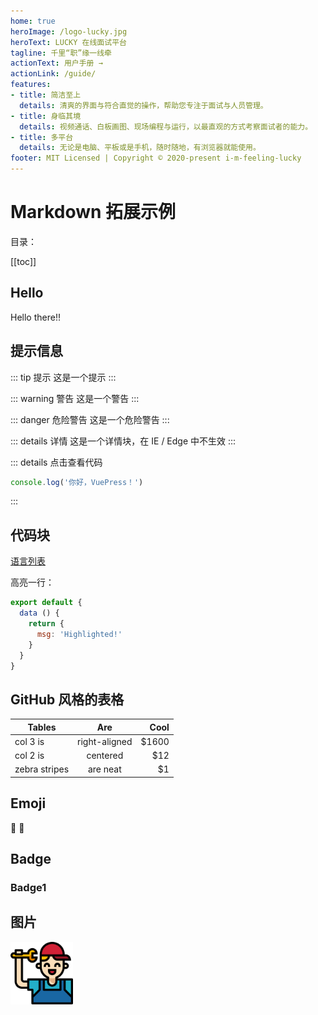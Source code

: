 ```yaml
---
home: true
heroImage: /logo-lucky.jpg
heroText: LUCKY 在线面试平台
tagline: 千里“职”缘一线牵
actionText: 用户手册 →
actionLink: /guide/
features:
- title: 简洁至上
  details: 清爽的界面与符合直觉的操作，帮助您专注于面试与人员管理。
- title: 身临其境
  details: 视频通话、白板画图、现场编程与运行，以最直观的方式考察面试者的能力。
- title: 多平台
  details: 无论是电脑、平板或是手机，随时随地，有浏览器就能使用。
footer: MIT Licensed | Copyright © 2020-present i-m-feeling-lucky
---
```

# Markdown 拓展示例

目录：

[[toc]]

## Hello

Hello there!!

## 提示信息

::: tip 提示
这是一个提示
:::

::: warning 警告
这是一个警告
:::

::: danger 危险警告
这是一个危险警告
:::

::: details 详情
这是一个详情块，在 IE / Edge 中不生效
:::

::: details 点击查看代码
```js
console.log('你好，VuePress！')
```
:::

## 代码块

[语言列表](https://prismjs.com/#languages-list)

高亮一行：

``` js {4}
export default {
  data () {
    return {
      msg: 'Highlighted!'
    }
  }
}
```

## GitHub 风格的表格

| Tables        | Are           | Cool  |
| ------------- |:-------------:| -----:|
| col 3 is      | right-aligned | $1600 |
| col 2 is      | centered      |   $12 |
| zebra stripes | are neat      |    $1 |

## Emoji

:tada: :100:

## Badge

### Badge1 <Badge text="提示标签"/><Badge text="警告标签" type="warning"/> <Badge text="错误标签" type="error" vertical="middle"/>

## 图片

<img src="./test.png" height="100px">

